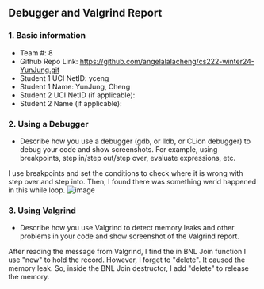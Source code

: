 ## Debugger and Valgrind Report

### 1. Basic information
 - Team #: 8
 - Github Repo Link: https://github.com/angelalalacheng/cs222-winter24-YunJung.git
 - Student 1 UCI NetID: yceng
 - Student 1 Name: YunJung, Cheng
 - Student 2 UCI NetID (if applicable):
 - Student 2 Name (if applicable):


### 2. Using a Debugger
- Describe how you use a debugger (gdb, or lldb, or CLion debugger) to debug your code and show screenshots. 
For example, using breakpoints, step in/step out/step over, evaluate expressions, etc.

I use breakpoints and set the conditions to check where it is wrong with step over and step into. Then, I found there was something werid happened in this while loop.
![image](https://github.com/angelalalacheng/cs222-winter24-YunJung/blob/main/report/reportImage/p4_debugger.png)

### 3. Using Valgrind
- Describe how you use Valgrind to detect memory leaks and other problems in your code and show screenshot of the Valgrind report.

After reading the message from Valgrind, I find the in BNL Join function I use "new" to hold the record.
However, I forget to "delete". It caused the memory leak.
So, inside the BNL Join destructor, I add "delete" to release the memory.
